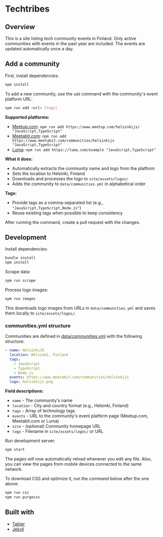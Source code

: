 # Techtribes

## Overview

This is a site listing tech community events in Finland. Only active communities with events in the past year are included. The events are updated automatically once a day.

## Add a community

First, install dependencies:

```bash
npm install
```

To add a new community, use the `add` command with the community's event platform URL:

```bash
npm run add <url> [tags]
```

**Supported platforms:**

- [Meetup.com](https://www.meetup.com/): `npm run add https://www.meetup.com/helsinkijs/ "JavaScript,TypeScript"`
- [Meetabit.com](https://www.meetabit.com/): `npm run add https://www.meetabit.com/communities/helsinkijs "JavaScript,TypeScript"`
- [Luma](https://luma.com/): `npm run add https://luma.com/example "JavaScript,TypeScript"`

**What it does:**

- Automatically extracts the community name and logo from the platform
- Sets the location to Helsinki, Finland
- Downloads and processes the logo to `site/assets/logos/`
- Adds the community to `data/communities.yml` in alphabetical order

**Tags:**

- Provide tags as a comma-separated list (e.g., `"JavaScript,TypeScript,Node.js"`)
- Reuse existing tags when possible to keep consistency

After running the command, create a pull request with the changes.

## Development

Install dependencies:

```bash
bundle install
npm install
```

Scrape data:

```bash
npm run scrape
```

Process logo images:

```bash
npm run images
```

This downloads logo images from URLs in `data/communities.yml` and saves them locally to `site/assets/logos/`.

### communities.yml structure

Communities are defined in [data/communities.yml](data/communities.yml) with the following structure:

```yaml
- name: HelsinkiJS
  location: Helsinki, Finland
  tags:
    - JavaScript
    - TypeScript
    - Node.js
  events: https://www.meetabit.com/communities/helsinkijs
  logo: helsinkijs.png
```

**Field descriptions:**

- `name` - The community's name
- `location` - City and country format (e.g., Helsinki, Finland)
- `tags` - Array of technology tags
- `events` - URL to the community's event platform page (Meetup.com, Meetabit.com or Luma)
- `site` - (optional) Community homepage URL
- `logo` - Filename in `site/assets/logos/` or URL

Run development server:

```bash
npm start
```

The pages will now automatically reload whenever you edit any file. Also, you can view the pages from mobile devices connected to the same network.

To download CSS and optimize it, run the command below after the one above:

```bash
npm run css
npm run purgecss
```

## Built with

- [Tabler](https://tabler.io/)
- [Jekyll](https://jekyllrb.com/)
